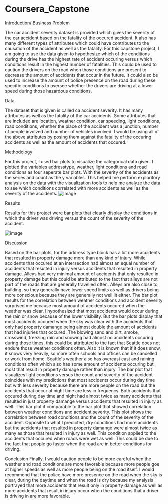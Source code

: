 # Coursera_Capstone
Introduction/ Business Problem 

  The car accident severity dataset is provided which gives the severity of the car accident based on the fatality of the occured accident. It also has many different types of attributes which could have contributes to the causation of the accident as well as the fatality. For this capstone project, I am going to use the data given to hypothesize which of the conditions during the drive has the highest rate of accident occuring versus which conditions result in the highest number of fatalities. This could be used to caution the drivers on the road when those conditions are present to decrease the amount of accidents that occur in the future. It could also be used to increase the amount of police presence on the road during these specific conditions to oversee whether the drivers are driving at a lower speed during those hazardous conditions.
  
Data

  The dataset that is given is called ca accident severity. It has many attributes as well as the fatality of the car accidents. Some attributes that are included are location, weather condition, car speeding, light conditions, road conditions, whether the place of the accident was a junction, number of people involved and number of vehicles involved. I would be using all of the above attributes by posing them against the fatality of the occuring accidents as well as the amount of accidents that occured. 
  
Methodology

  For this project, I used bar plots to visualize the categorical data given. I plotted the variables addresstype, weather, light conditions and road conditions as four seperate bar plots. With the severity of the accidents as the series and count as the y variables. This helped me perform exploritory analysis on the data with the visualization tools to help me analyze the data to see which conditions correlated with more accidents as well as the severity of the accidents. 
  ![image](https://user-images.githubusercontent.com/54012958/96351787-5c494d00-1083-11eb-8299-861f1c3a82e8.png)

  
Results

  Results for this project were bar plots that clearly display the conditions in which the driver was driving versus the count of the severity of the accident.  
  
  ![image](https://user-images.githubusercontent.com/54012958/96352005-90be0880-1085-11eb-927b-a1952bf2b44a.png)

Discussion 

  Based on the bar plots, for the address type block has a lot more accidents that resulted in property damage more than any kind of injury. While accidents that occured at an intersection had almost an equal number of accidents that resulted in injury versus accidents that resulted in property damage. Alleys had very minimal amount of accidents that only resulted in property damage but this could be attributed to the fact that alleys are not part of the roads that are generally travelled often. Alleys are also close to building, so they generally have lower speed limits as well as drivers being more conscious because they are generally not well lit either. 
  The bar plot results for the correlation between weather conditions and accident severity surprised me because most amount of accidents occured when the weather was clear. I hypothesized that most accidents would occur during the rain or snow because of the lower visibility. But the bar plots display that most accidents occured when the sky was clear with the accidents that only had property damange being almost double the amount of accidents that had injuries that occured. The blowing sand and dirt, smoke, crosswind, freezing rain and snowing had almost no accidents occuring during those times, this could be attributed to the fact that Seattle does not endure those weather conditions often. Also it is known that if it does snow, it snows very heavily, so more often schools and offices can be cancelled or work from home. Seattle's weather also has overcast cast and raining conditions often which also has some amount of accidents occuring but most that result in property damage rather than injury.
  The bar plot that visualizes light conditions versus the count and severity of the accident coincides with my predictions that most accidents occur during day time but with less severity because there are more people on the road but the accidents that occur at night time are less in frequency. Both accidents that occured during day time and night had almost twice as many accidents that resulted in just property damange versus accidents that resulted in injury as well. 
  This bar plot if comparable to the bar plot that showed correlation between weather conditions and accident severity. This plot shows the correlation between road conditions and the count of the severity of the accident. Opposite to what I predicted, dry conditions had more accidents but the accidents that resulted in property damange were almost twice as many as those that resulted in injury as well. This condition applied to the accidents that occured when roads were wet as well. This could be due to the fact that people go faster when the road are in better conditions for driving. 
  
Conclusion 
  Finally, I would caution people to be more careful when the weather and road conditions are more favorable because more people goe at higher speeds as well as more people being on the road itself. I would recommend that the police have more presence on the road when the sky is clear, during the daytime and when the road is dry because my analysis portrayed that more accidents that result only in property damage as well as more accidents that result in injury occur when the conditions that a driver is driving in are more favorable. 
